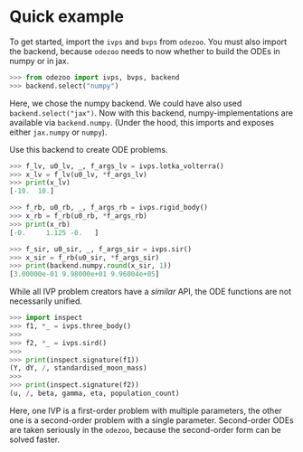 # Quick example


To get started, import the `ivps` and `bvps` from `odezoo`.
You must also import the backend, because `odezoo` needs to now whether to build the ODEs in numpy or in jax.
```python
>>> from odezoo import ivps, bvps, backend
>>> backend.select("numpy")

```
Here, we chose the numpy backend. We could have also used `backend.select("jax")`.
Now with this backend, numpy-implementations are available via `backend.numpy`.
(Under the hood, this imports and exposes either `jax.numpy` or `numpy`).

Use this backend to create ODE problems.

```python
>>> f_lv, u0_lv, _, f_args_lv = ivps.lotka_volterra()
>>> x_lv = f_lv(u0_lv, *f_args_lv)
>>> print(x_lv)
[-10.  10.]

```
```python
>>> f_rb, u0_rb, _, f_args_rb = ivps.rigid_body()
>>> x_rb = f_rb(u0_rb, *f_args_rb)
>>> print(x_rb)
[-0.     1.125 -0.   ]

```
```python
>>> f_sir, u0_sir, _, f_args_sir = ivps.sir()
>>> x_sir = f_rb(u0_sir, *f_args_sir)
>>> print(backend.numpy.round(x_sir, 1))
[3.00000e-01 9.98000e+01 9.96004e+05]

```

While all IVP problem creators have a _similar_ API, the ODE functions are not necessarily unified.

```python
>>> import inspect
>>> f1, *_ = ivps.three_body()
>>>
>>> f2, *_ = ivps.sird()
>>>
>>> print(inspect.signature(f1))
(Y, dY, /, standardised_moon_mass)
>>>
>>> print(inspect.signature(f2))
(u, /, beta, gamma, eta, population_count)

```
Here, one IVP is a first-order problem with multiple parameters, the other one is a second-order problem with a single parameter.
Second-order ODEs are taken seriously in the `odezoo`, because the second-order form can be solved faster.
